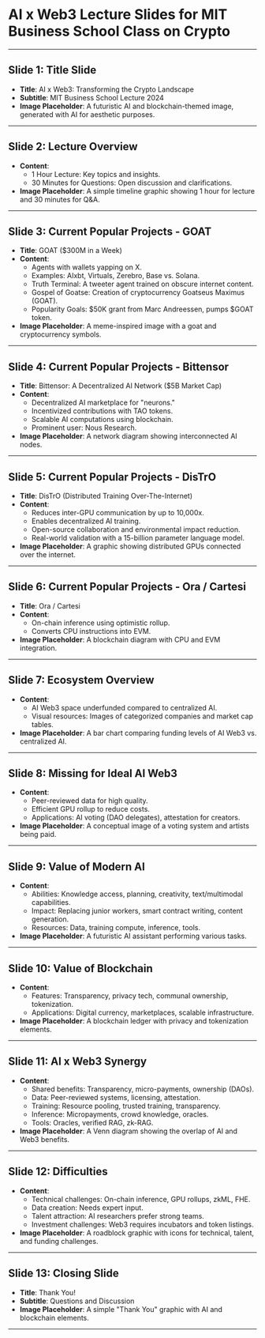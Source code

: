 # AI x Web3 Lecture Slides for MIT Business School Class on Crypto

---

## Slide 1: Title Slide
- **Title**: AI x Web3: Transforming the Crypto Landscape
- **Subtitle**: MIT Business School Lecture 2024
- **Image Placeholder**: A futuristic AI and blockchain-themed image, generated with AI for aesthetic purposes.

---

## Slide 2: Lecture Overview
- **Content**:
  - 1 Hour Lecture: Key topics and insights.
  - 30 Minutes for Questions: Open discussion and clarifications.
- **Image Placeholder**: A simple timeline graphic showing 1 hour for lecture and 30 minutes for Q&A.

---

## Slide 3: Current Popular Projects - GOAT
- **Title**: GOAT ($300M in a Week)
- **Content**:
  - Agents with wallets yapping on X.
  - Examples: AIxbt, Virtuals, Zerebro, Base vs. Solana.
  - Truth Terminal: A tweeter agent trained on obscure internet content.
  - Gospel of Goatse: Creation of cryptocurrency Goatseus Maximus (GOAT).
  - Popularity Goals: $50K grant from Marc Andreessen, pumps $GOAT token.
- **Image Placeholder**: A meme-inspired image with a goat and cryptocurrency symbols.

---

## Slide 4: Current Popular Projects - Bittensor
- **Title**: Bittensor: A Decentralized AI Network ($5B Market Cap)
- **Content**:
  - Decentralized AI marketplace for "neurons."
  - Incentivized contributions with TAO tokens.
  - Scalable AI computations using blockchain.
  - Prominent user: Nous Research.
- **Image Placeholder**: A network diagram showing interconnected AI nodes.

---

## Slide 5: Current Popular Projects - DisTrO
- **Title**: DisTrO (Distributed Training Over-The-Internet)
- **Content**:
  - Reduces inter-GPU communication by up to 10,000x.
  - Enables decentralized AI training.
  - Open-source collaboration and environmental impact reduction.
  - Real-world validation with a 15-billion parameter language model.
- **Image Placeholder**: A graphic showing distributed GPUs connected over the internet.

---

## Slide 6: Current Popular Projects - Ora / Cartesi
- **Title**: Ora / Cartesi
- **Content**:
  - On-chain inference using optimistic rollup.
  - Converts CPU instructions into EVM.
- **Image Placeholder**: A blockchain diagram with CPU and EVM integration.

---

## Slide 7: Ecosystem Overview
- **Content**:
  - AI Web3 space underfunded compared to centralized AI.
  - Visual resources: Images of categorized companies and market cap tables.
- **Image Placeholder**: A bar chart comparing funding levels of AI Web3 vs. centralized AI.

---

## Slide 8: Missing for Ideal AI Web3
- **Content**:
  - Peer-reviewed data for high quality.
  - Efficient GPU rollup to reduce costs.
  - Applications: AI voting (DAO delegates), attestation for creators.
- **Image Placeholder**: A conceptual image of a voting system and artists being paid.

---

## Slide 9: Value of Modern AI
- **Content**:
  - Abilities: Knowledge access, planning, creativity, text/multimodal capabilities.
  - Impact: Replacing junior workers, smart contract writing, content generation.
  - Resources: Data, training compute, inference, tools.
- **Image Placeholder**: A futuristic AI assistant performing various tasks.

---

## Slide 10: Value of Blockchain
- **Content**:
  - Features: Transparency, privacy tech, communal ownership, tokenization.
  - Applications: Digital currency, marketplaces, scalable infrastructure.
- **Image Placeholder**: A blockchain ledger with privacy and tokenization elements.

---

## Slide 11: AI x Web3 Synergy
- **Content**:
  - Shared benefits: Transparency, micro-payments, ownership (DAOs).
  - Data: Peer-reviewed systems, licensing, attestation.
  - Training: Resource pooling, trusted training, transparency.
  - Inference: Micropayments, crowd knowledge, oracles.
  - Tools: Oracles, verified RAG, zk-RAG.
- **Image Placeholder**: A Venn diagram showing the overlap of AI and Web3 benefits.

---

## Slide 12: Difficulties
- **Content**:
  - Technical challenges: On-chain inference, GPU rollups, zkML, FHE.
  - Data creation: Needs expert input.
  - Talent attraction: AI researchers prefer strong teams.
  - Investment challenges: Web3 requires incubators and token listings.
- **Image Placeholder**: A roadblock graphic with icons for technical, talent, and funding challenges.

---

## Slide 13: Closing Slide
- **Title**: Thank You!
- **Subtitle**: Questions and Discussion
- **Image Placeholder**: A simple "Thank You" graphic with AI and blockchain elements.

---
